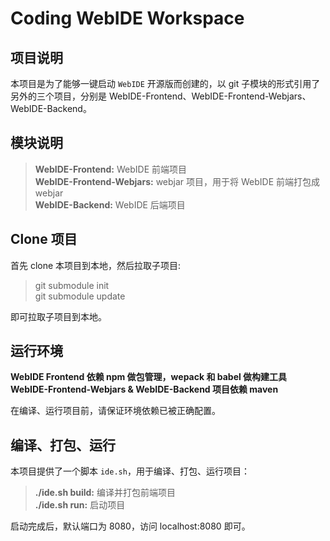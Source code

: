 # Coding WebIDE Workspace

## 项目说明

本项目是为了能够一键启动 `WebIDE` 开源版而创建的，以 git 子模块的形式引用了另外的三个项目，分别是 WebIDE-Frontend、WebIDE-Frontend-Webjars、WebIDE-Backend。

## 模块说明

> **WebIDE-Frontend:** WebIDE 前端项目  
> **WebIDE-Frontend-Webjars:** webjar 项目，用于将 WebIDE 前端打包成 webjar  
> **WebIDE-Backend:** WebIDE 后端项目  

## Clone 项目

首先 clone 本项目到本地，然后拉取子项目:

> git submodule init  
> git submodule update

即可拉取子项目到本地。

## 运行环境

**WebIDE Frontend 依赖 npm 做包管理，wepack 和 babel 做构建工具**  
**WebIDE-Frontend-Webjars & WebIDE-Backend 项目依赖 maven**

在编译、运行项目前，请保证环境依赖已被正确配置。

## 编译、打包、运行

本项目提供了一个脚本 `ide.sh`，用于编译、打包、运行项目：

> **./ide.sh build:** 编译并打包前端项目  
> **./ide.sh run:** 启动项目

启动完成后，默认端口为 8080，访问 localhost:8080 即可。

